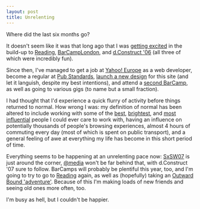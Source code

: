 ```yaml
---
layout: post
title: Unrelenting
---
```

Where did the last six months go?

It doesn't seem like it was that long ago that I was [getting excited][Camp] in the build-up to [Reading][], [BarCampLondon][], and [d.Construct '06][] (all three of which were incredibly fun).

Since then, I've managed to get a job at [Yahoo! Europe][] as a web developer, become a regular at [Pub Standards][], [launch a new design][Happy New] for this site (and let it languish, despite my best intentions), and attend a [second BarCamp][BarCampLondon2], as well as going to various gigs (to name but a small fraction). 

I had thought that I'd experience a quick flurry of activity before things returned to normal. How wrong I was: my definition of normal has been altered to include working with some of the [best][Norm], [brightest][Tim], and [most influential][Chris Kaminski] people I could ever care to work with, having an influence on potentially thousands of people's browsing experiences, almost 4 hours of commuting every day (most of which is spent on public transport), and a general feeling of awe at everything my life has become in this short period of time.

Everything seems to be happening at an unrelenting pace now: [SxSW07][SxSW07] is just around the corner, [@media][] won't be far behind that, with d.Construct '07 sure to follow. BarCamps will probably be plentiful this year, too, and I'm going to try to go to [Reading][] again, as well as (hopefully) taking an [Outward Bound 'adventure'][Outward Bound]. Because of this I'm making loads of new friends and seeing old ones more often, too.

I'm busy as hell, but I couldn't be happier.

[Reading]: http://www.readingfestival.com/ "Reading Festival"
[BarCampLondon]: http://barcamp.org/BarCampLondon
[BarCampLondon2]: http://barcamp.org/BarCampLondon2 "BarCampLondon2"
[d.Construct '06]: http://2006.dconstruct.org/
[Yahoo! Europe]: http://uk.yahoo.com/
[Pub Standards]: http://pubstandards.co.uk/
[SxSW07]: http://2007.sxsw.com/
[@media]: http://www.vivabit.com/atmedia2007/ "@media 2007"
[Outward Bound]: http://www.outwardbound.org.uk/Individual/Expeditions/WelshExpedition.htm
[Happy New]: /journal/happy-new "‘Happy New’ on nascentguruism"
[Camp]: /journal/camp "‘Camp’ on nascentguruism"
[Norm]: http://cackhanded.net/ "Norm!, King of the Britons"
[Tim]: http://nefariousdesigns.co.uk/ "Tim Huegdon"
[Chris Kaminski]: http://setmajer.com/ "Chris Fucking Kaminski"
